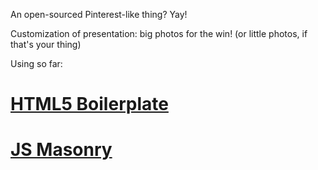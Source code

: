 An open-sourced Pinterest-like thing? Yay!

Customization of presentation: big photos for the win! (or little photos, if that's your thing)


Using so far:
# [HTML5 Boilerplate](http://html5boilerplate.com)
# [JS Masonry](http://masonry.desandro.com/)